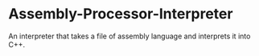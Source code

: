 # Assembly-Processor-Interpreter
An interpreter that takes a file of assembly language and interprets it into C++.
